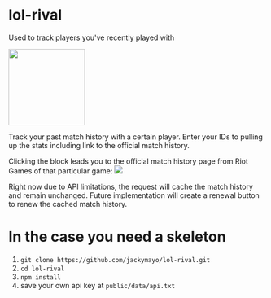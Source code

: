 # lol-rival
Used to track players you've recently played with

<img src="https://lh4.googleusercontent.com/q1qvcJCDlrEtcMYa5tTKxv42B0_4bjx4iiMmmJwsshkfzXZLJFkZNu9LUxNDHXcR55Yg3m-k8ZkdMd9HBfLa=w3246-h1564" width="150px" height="150px">

Track your past match history with a certain player.
Enter your IDs to pulling up the stats including link to the official match history.

Clicking the block leads you to the official match history page from Riot Games of that particular game:
<img src="https://lh3.googleusercontent.com/8udjLW0sv2unCx9Nfeh7G6NMy_RmHnHkFjVGE2TxYLugN5d7HV6LAliRJ9lsySywjVefWeGVJ1s8Gs-OazB4=w3246-h1564-rw">

Right now due to API limitations, the request will cache the match history and remain unchanged.
Future implementation will create a renewal button to renew the cached match history.

# In the case you need a skeleton

1. `git clone https://github.com/jackymayo/lol-rival.git`
2. `cd lol-rival`
3. `npm install`
4. save your own api key at `public/data/api.txt`
